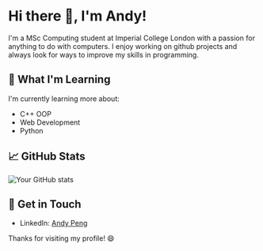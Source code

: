 
# Hi there 👋, I'm Andy!

<!-- Add a brief introduction -->
I'm a MSc Computing student at Imperial College London with a passion for anything to do with computers. I enjoy working on github projects and always look for ways to improve my skills in programming.

## 🌱 What I'm Learning

I'm currently learning more about:

- C++ OOP
- Web Development
- Python

## 📈 GitHub Stats

![Your GitHub stats](https://github-readme-stats.vercel.app/api?username=AndyXIP&show_icons=true&theme=radical)

## 💬 Get in Touch

- LinkedIn: [Andy Peng](https://www.linkedin.com/in/andy-x-peng/)

Thanks for visiting my profile! 😄
